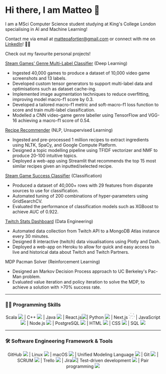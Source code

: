 
# Hi there, I am Matteo 👋  
I am a MSci Computer Science student studying at King's College London specialising in AI and Machine Learning!

Contact me via email at matteoafortier@gmail.com or connect with me on [LinkedIn](https://www.linkedin.com/in/matteo-fortier)! 👥💬

Check out my favourite personal projects!

[Steam Games' Genre Multi-Label Classifier](https://github.com/matteofortier/DL_PROJECT) (Deep Learning)

 - Ingested 40,000 games to produce a dataset of 10,000 video game screenshots and 13 labels.  
 - Developed custom tensor generators to support multi-label data and optimisations such as dataset cache-ing.  
 - Implemented image augmentation techniques to reduce overfitting, improving model macro-f1 score by 0.3.  
 - Developed a tailored macro-f1 metric and soft-macro-f1 loss function to score and train multi-label classification.
 - Modelled a CNN video-game genre labeller using TensorFlow and VGG-16 achieving a macro-f1 score of 0.54.

[Recipe Recommender](https://github.com/matteofortier/NLP_PROJECT) (NLP, Unsupervised Learning)

 - Ingested and pre-processed 1 million recipes to extract ingredients using NLTK, SpaCy, and Google Compute Platform. 
 - Designed a topic modelling pipeline using TFIDF vectorizer and NMF to produce 20-100 intuitive topics.  
 - Deployed a web-app using Streamlit that recommends the top 15 most similar recipes given an inputted/selected recipe.

[Steam Game Success Classifier](https://github.com/matteofortier/CLS_PROJECT) (Classification)

 - Produced a dataset of 40,000+ rows with 29 features from disparate sources to use for classification. 
 - Automated tuning of 200 combinations of hyper-parameters using GridSearchCV.  
 - Evaluated the performance of classification models such as XGBoost to achieve AUC of 0.922.

[Twitch Stats Dashboard](https://github.com/matteofortier/ENG_PROJECT) (Data Engineering)

 - Automated data collection from Twitch API to a MongoDB Atlas instance every 30 minutes.  
 - Designed 8 interactive (twitch) data visualisations using Plotly and Dash.  
 - Deployed a web-app on Heroku to allow for quick and easy access to live and historical data about Twitch and Twitch Partners.

MDP Pacman Solver (Reinforcement Learning)

 - Designed an Markov Decision Process approach to UC Berkeley's Pac-Man problem.  
 - Evaluated value iteration and policy iteration to solve the MDP, to achieve a solution with >70% success rate.

 ---

###  👨‍💻 Programming Skills

<div align = "center"> 
  Scala <img src = "https://cdn.freebiesupply.com/logos/large/2x/scala-4-logo-png-transparent.png" height = "20"/> | C++ <img src = "https://upload.wikimedia.org/wikipedia/commons/thumb/1/18/ISO_C%2B%2B_Logo.svg/1822px-ISO_C%2B%2B_Logo.svg.png" width = "20"/> | Java <img src = "https://plumbr.io/app/uploads/2019/06/java.png" width = "22"/> | React.js<img src = "https://upload.wikimedia.org/wikipedia/commons/thumb/a/a7/React-icon.svg/1280px-React-icon.svg.png" height = "20"/>| Python <img src = "https://upload.wikimedia.org/wikipedia/commons/thumb/c/c3/Python-logo-notext.svg/1200px-Python-logo-notext.svg.png" width="20"/> | Next.js <img src = "https://raw.githubusercontent.com/Rohan-Shakya/Rohan-Shakya/master/images/next_logo.png" height = "20"/> | JavaScript <img src = "https://cdn.iconscout.com/icon/free/png-256/javascript-2752148-2284965.png" width = "20"/> | Node.js <img src = "https://upload.wikimedia.org/wikipedia/commons/thumb/d/d9/Node.js_logo.svg/1280px-Node.js_logo.svg.png" height = "20"/> | PostgreSQL <img src = "https://upload.wikimedia.org/wikipedia/commons/thumb/2/29/Postgresql_elephant.svg/1200px-Postgresql_elephant.svg.png" width = "20"/> | HTML <img src = "https://cdn.pixabay.com/photo/2017/08/05/11/16/logo-2582748_640.png" width = "22"/> | CSS <img src = "https://camo.githubusercontent.com/0add6fa71ef42c497b9fc1333e4419e8eda6f3a9d0381b448ed66bf549a7566a/68747470733a2f2f63646e312e69636f6e66696e6465722e636f6d2f646174612f69636f6e732f736f6369616c2d6d656469612d6c6f676f732d372f36342f6373732d332d3531322e706e67" width ="20"/> | SQL  <img src = "https://i2.wp.com/blogs.perficient.com/files/2015/09/Azure-SQL-Database.png?ssl=1" width ="20"/>
</div> 

---

###  🛠 Software Engineering Framework & Tools

<div align = "center">
  GitHub <img src = "https://github.githubassets.com/images/modules/logos_page/Octocat.png" width = "22"/> | Linux <img src = "https://www.freepnglogos.com/uploads/linux-png/linux-tux-logo-png-transparent-svg-vector-bie-supply-14.png" height = "20"/> | macOS <img src = "https://wiki.videolan.org/images/MacOS_logo.png" width = "20"/> | Unified Modeling Language <img src = "https://upload.wikimedia.org/wikipedia/commons/thumb/d/d5/UML_logo.svg/2560px-UML_logo.svg.png" height = "22"/> | Git <img src = "https://git-scm.com/images/logos/downloads/Git-Icon-1788C.png" width = "20"/> | SCRUM <img src = "https://www.gokhancanpolat.com/sites/default/files/pictures/Agile.png" width = "22"/> | Trello <img src = "https://icons-for-free.com/iconfiles/png/512/cards+kanban+management+project+tasks+trello+icon-1320165725577116630.png" width = "22"/> | Jira<img src = "https://logos-world.net/wp-content/uploads/2021/02/Jira-Emblem-700x394.png" height = "18"/>| Test-driven development <img src = "https://www.aresourcepool.com/wp-content/uploads/2017/09/tdd.png" width = "20"/> | Pair programming <img src = "https://e7.pngegg.com/pngimages/592/245/png-clipart-computer-icons-collaboration-community-of-practice-collaborative-working-environment-good-partners-text-logo.png" height = "20"/>
</div>
